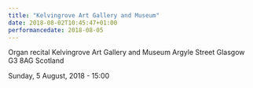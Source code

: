 ```yaml
---
title: "Kelvingrove Art Gallery and Museum"
date: 2018-08-02T10:45:47+01:00
performancedate: 2018-08-05
---
```


Organ recital
Kelvingrove Art Gallery and Museum
Argyle Street
Glasgow G3 8AG
Scotland

Sunday, 5 August, 2018 - 15:00